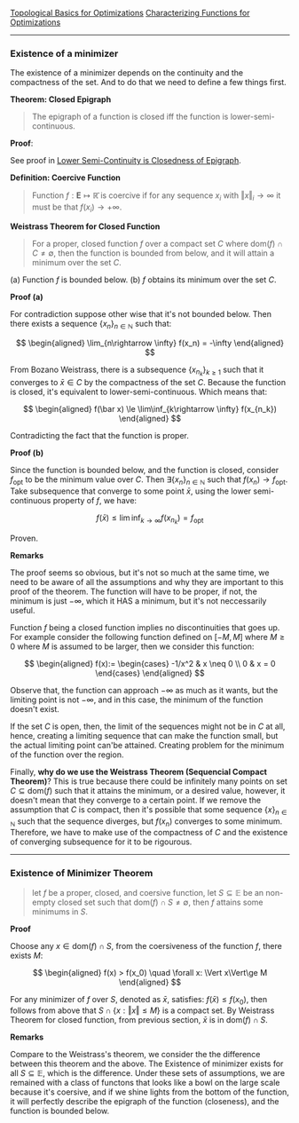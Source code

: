 [Topological Basics for Optimizations](Topological%20Basics%20for%20Optimizations.md)
[Characterizing Functions for Optimizations](Characterizing%20Functions%20for%20Optimizations.md)

---
### **Existence of a minimizer**

The existence of a minimizer depends on the continuity and the compactness of the set. And to do that we need to define a few things first. 

**Theorem: Closed Epigraph**

> The epigraph of a function is closed iff the function is lower-semi-continuous. 

**Proof**:

See proof in [Lower Semi-Continuity is Closedness of Epigraph](Lower%20Semi-Continuity%20is%20Closedness%20of%20Epigraph.md). 


**Definition: Coercive Function**

> Function $f:\mathbf{E}\mapsto \mathbb{\bar{R}}$ is coercive if for any sequence $x_i$ with $\Vert x\Vert_i\rightarrow \infty$ it must be that $f(x_i)\rightarrow + \infty$. 

**Weistrass Theorem for Closed Function**

> For a proper, closed function $f$ over a compact set $C$ where $\text{dom}(f)\cap C\neq \emptyset$, then the function is bounded from below, and it will attain a minimum over the set $C$. 

(a) Function $f$ is bounded below. 
(b) $f$ obtains its minimum over the set $C$. 

**Proof (a)**

For contradiction suppose other wise that it's not bounded below. Then there exists a sequence $\{x_n\}_{n\in \mathbb N}$ such that: 

$$
\begin{aligned}
    \lim_{n\rightarrow \infty} f(x_n) = -\infty
\end{aligned}
$$

From Bozano Weistrass, there is a subsequence $\{x_{n_k}\}_{k\ge 1}$ such that it converges to $\bar x\in C$ by the compactness of the set $C$. Because the function is closed, it's equivalent to lower-semi-continuous. Which means that: 

$$
\begin{aligned}
    f(\bar x) \le \lim\inf_{k\rightarrow \infty} f(x_{n_k})
\end{aligned}
$$

Contradicting the fact that the function is proper. 


**Proof (b)**

Since the function is bounded below, and the function is closed, consider $f_{\text{opt}}$ to be the minimum value over $C$. Then $\exists \{x_n\}_{n\in \mathbb N}$ such that $f(x_n)\rightarrow f_{\text{opt}}$. Take subsequence that converge to some point $\bar x$, using the lower semi-continuous property of $f$, we have: 

$$
    f(\bar x) \le \lim\inf_{k\rightarrow \infty} f(x_{n_k}) = f_{\text{opt}}
$$

Proven. 

**Remarks**

The proof seems so obvious, but it's not so much at the same time, we need to be aware of all the assumptions and why they are important to this proof of the theorem. The function will have to be proper, if not, the minimum is just $-\infty$, which it HAS a minimum, but it's not neccessarily useful. 

Function $f$ being a closed function implies no discontinuities that goes up. For example consider the following function defined on $[-M, M]$ where $M\ge 0$ where $M$ is assumed to be larger, then we consider this function: 

$$
\begin{aligned}
    f(x):= \begin{cases}
        -1/x^2 & x \neq 0
        \\
        0 & x = 0
    \end{cases}
\end{aligned}
$$

Observe that, the function can approach $-\infty$ as much as it wants, but the limiting point is not $-\infty$, and in this case, the minimum of the function doesn't exist. 

If the set $C$ is open, then, the limit of the sequences might not be in $C$ at all, hence, creating a limiting sequence that can make the function small, but the actual limiting point can'be attained. Creating problem for the minimum of the function over the region. 

Finally, **why do we use the Weistrass Theorem (Sequencial Compact Theorem)**? This is true because there could be infinitely many points on set $C\subseteq \text{dom}(f)$ such that it attains the minimum, or a desired value, however, it doesn't mean that they converge to a certain point. If we remove the assumption that $C$ is compact, then it's possible that some sequence $\{x\}_{n\in \mathbb N}$ such that the sequence diverges, but $f(x_n)$ converges to some minimum. Therefore, we have to make use of the compactness of $C$ and the existence of converging subsequence for it to be rigourous. 


---
### **Existence of Minimizer Theorem**

> let $f$ be a proper, closed, and coersive function, let $S\subseteq \mathbb E$ be an non-empty closed set such that $\text{dom}(f)\cap S \neq \emptyset$, then $f$ attains some minimums in $S$. 

**Proof**

Choose any $x\in \text{dom}(f)\cap S$, from the coersiveness of the function $f$, there exists $M$: 

$$
\begin{aligned}
    f(x) > f(x_0) \quad \forall x: \Vert x\Vert\ge M
\end{aligned}
$$

For any minimizer of $f$ over $S$, denoted as $\bar x$, satisfies: $f(\bar x)\le f(x_0)$, then follows from above that $S\cap \{x: \Vert x\Vert\le M\}$ is a compact set. By Weistrass Theorem for closed function, from previous section, $\bar x$ is in $\text{dom}(f)\cap S$. 

**Remarks**

Compare to the Weistrass's theorem, we consider the the difference between this theorem and the above. The Existence of minimizer exists for all $S\subseteq \mathbb E$, which is the difference. Under these sets of assumptions, we are remained with a class of functons that looks like a bowl on the large scale because it's coersive, and if we shine lights from the bottom of the function, it will perfectly describe the epigraph of the function (closeness), and the function is bounded below. 


